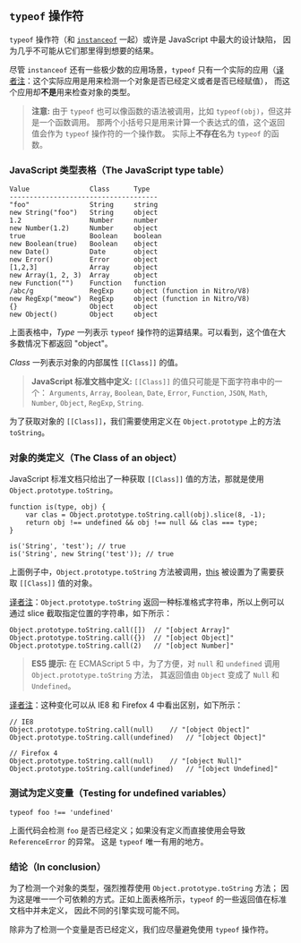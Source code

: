 ﻿## `typeof` 操作符

`typeof` 操作符（和 [`instanceof`](#types.instanceof) 一起）或许是 JavaScript 中最大的设计缺陷，
因为几乎不可能从它们那里得到想要的结果。

尽管 `instanceof` 还有一些极少数的应用场景，`typeof` 只有一个实际的应用（[译者注][30]：这个实际应用是用来检测一个对象是否已经定义或者是否已经赋值），
而这个应用却**不是**用来检查对象的类型。


> **注意:** 由于 `typeof` 也可以像函数的语法被调用，比如 `typeof(obj)`，但这并是一个函数调用。
> 那两个小括号只是用来计算一个表达式的值，这个返回值会作为 `typeof` 操作符的一个操作数。
> 实际上**不存在**名为 `typeof` 的函数。


### JavaScript 类型表格（The JavaScript type table）

    Value               Class      Type
    -------------------------------------
    "foo"               String     string
    new String("foo")   String     object
    1.2                 Number     number
    new Number(1.2)     Number     object
    true                Boolean    boolean
    new Boolean(true)   Boolean    object
    new Date()          Date       object
    new Error()         Error      object
    [1,2,3]             Array      object
    new Array(1, 2, 3)  Array      object
    new Function("")    Function   function
    /abc/g              RegExp     object (function in Nitro/V8)
    new RegExp("meow")  RegExp     object (function in Nitro/V8)
    {}                  Object     object
    new Object()        Object     object

上面表格中，*Type* 一列表示 `typeof` 操作符的运算结果。可以看到，这个值在大多数情况下都返回 "object"。

*Class* 一列表示对象的内部属性 `[[Class]]` 的值。

> **JavaScript 标准文档中定义:** `[[Class]]` 的值只可能是下面字符串中的一个：
> `Arguments`, `Array`, `Boolean`, `Date`, `Error`, 
> `Function`, `JSON`, `Math`, `Number`, `Object`, `RegExp`, `String`.

为了获取对象的 `[[Class]]`，我们需要使用定义在 `Object.prototype` 上的方法 `toString`。


### 对象的类定义（The Class of an object）

JavaScript 标准文档只给出了一种获取 `[[Class]]` 值的方法，那就是使用 `Object.prototype.toString`。

    function is(type, obj) {
        var clas = Object.prototype.toString.call(obj).slice(8, -1);
        return obj !== undefined && obj !== null && clas === type;
    }
    
    is('String', 'test'); // true
    is('String', new String('test')); // true

上面例子中，`Object.prototype.toString` 方法被调用，[this](#function.this) 被设置为了需要获取 `[[Class]]` 值的对象。


[译者注][30]：`Object.prototype.toString` 返回一种标准格式字符串，所以上例可以通过 slice 截取指定位置的字符串，如下所示：
	
	Object.prototype.toString.call([])	// "[object Array]"
	Object.prototype.toString.call({})	// "[object Object]"
	Object.prototype.toString.call(2)	// "[object Number]"
	

> **ES5 提示:** 在 ECMAScript 5 中，为了方便，对 `null` 和 `undefined` 调用 `Object.prototype.toString` 方法，
> 其返回值由 `Object` 变成了 `Null` 和 `Undefined`。


[译者注][30]：这种变化可以从 IE8 和 Firefox 4 中看出区别，如下所示：
	
	// IE8
	Object.prototype.toString.call(null)	// "[object Object]"
	Object.prototype.toString.call(undefined)	// "[object Object]"
	
	// Firefox 4
	Object.prototype.toString.call(null)	// "[object Null]"
	Object.prototype.toString.call(undefined)	// "[object Undefined]"
	
	
### 测试为定义变量（Testing for undefined variables）

    typeof foo !== 'undefined'

上面代码会检测 `foo` 是否已经定义；如果没有定义而直接使用会导致 `ReferenceError` 的异常。
这是 `typeof` 唯一有用的地方。


### 结论（In conclusion）

为了检测一个对象的类型，强烈推荐使用 `Object.prototype.toString` 方法；
因为这是唯一一个可依赖的方式。正如上面表格所示，`typeof` 的一些返回值在标准文档中并未定义，
因此不同的引擎实现可能不同。

除非为了检测一个变量是否已经定义，我们应尽量避免使用 `typeof` 操作符。


[30]: http://cnblogs.com/sanshi/



